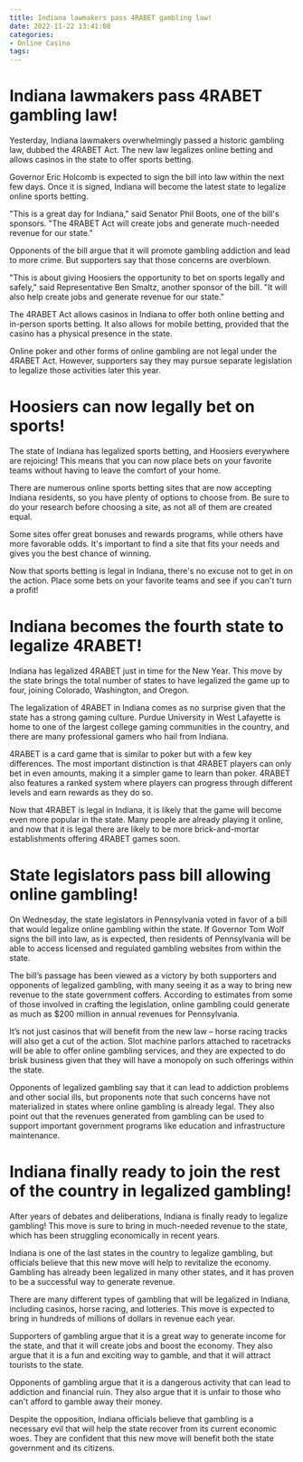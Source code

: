 ```yaml
---
title: Indiana lawmakers pass 4RABET gambling law!
date: 2022-11-22 13:41:08
categories:
- Online Casino
tags:
---
```



#  Indiana lawmakers pass 4RABET gambling law!

Yesterday, Indiana lawmakers overwhelmingly passed a historic gambling law, dubbed the 4RABET Act. The new law legalizes online betting and allows casinos in the state to offer sports betting.

Governor Eric Holcomb is expected to sign the bill into law within the next few days. Once it is signed, Indiana will become the latest state to legalize online sports betting.

"This is a great day for Indiana," said Senator Phil Boots, one of the bill's sponsors. "The 4RABET Act will create jobs and generate much-needed revenue for our state."

Opponents of the bill argue that it will promote gambling addiction and lead to more crime. But supporters say that those concerns are overblown.

"This is about giving Hoosiers the opportunity to bet on sports legally and safely," said Representative Ben Smaltz, another sponsor of the bill. "It will also help create jobs and generate revenue for our state."

The 4RABET Act allows casinos in Indiana to offer both online betting and in-person sports betting. It also allows for mobile betting, provided that the casino has a physical presence in the state.

Online poker and other forms of online gambling are not legal under the 4RABET Act. However, supporters say they may pursue separate legislation to legalize those activities later this year.

#  Hoosiers can now legally bet on sports!

The state of Indiana has legalized sports betting, and Hoosiers everywhere are rejoicing! This means that you can now place bets on your favorite teams without having to leave the comfort of your home.

There are numerous online sports betting sites that are now accepting Indiana residents, so you have plenty of options to choose from. Be sure to do your research before choosing a site, as not all of them are created equal.

Some sites offer great bonuses and rewards programs, while others have more favorable odds. It's important to find a site that fits your needs and gives you the best chance of winning.

Now that sports betting is legal in Indiana, there's no excuse not to get in on the action. Place some bets on your favorite teams and see if you can't turn a profit!

#  Indiana becomes the fourth state to legalize 4RABET!

Indiana has legalized 4RABET just in time for the New Year. This move by the state brings the total number of states to have legalized the game up to four, joining Colorado, Washington, and Oregon.

The legalization of 4RABET in Indiana comes as no surprise given that the state has a strong gaming culture. Purdue University in West Lafayette is home to one of the largest college gaming communities in the country, and there are many professional gamers who hail from Indiana.

4RABET is a card game that is similar to poker but with a few key differences. The most important distinction is that 4RABET players can only bet in even amounts, making it a simpler game to learn than poker. 4RABET also features a ranked system where players can progress through different levels and earn rewards as they do so.

Now that 4RABET is legal in Indiana, it is likely that the game will become even more popular in the state. Many people are already playing it online, and now that it is legal there are likely to be more brick-and-mortar establishments offering 4RABET games soon.

#  State legislators pass bill allowing online gambling!

On Wednesday, the state legislators in Pennsylvania voted in favor of a bill that would legalize online gambling within the state. If Governor Tom Wolf signs the bill into law, as is expected, then residents of Pennsylvania will be able to access licensed and regulated gambling websites from within the state.

The bill’s passage has been viewed as a victory by both supporters and opponents of legalized gambling, with many seeing it as a way to bring new revenue to the state government coffers. According to estimates from some of those involved in crafting the legislation, online gambling could generate as much as $200 million in annual revenues for Pennsylvania.

It’s not just casinos that will benefit from the new law – horse racing tracks will also get a cut of the action. Slot machine parlors attached to racetracks will be able to offer online gambling services, and they are expected to do brisk business given that they will have a monopoly on such offerings within the state.

Opponents of legalized gambling say that it can lead to addiction problems and other social ills, but proponents note that such concerns have not materialized in states where online gambling is already legal. They also point out that the revenues generated from gambling can be used to support important government programs like education and infrastructure maintenance.

#  Indiana finally ready to join the rest of the country in legalized gambling!

After years of debates and deliberations, Indiana is finally ready to legalize gambling! This move is sure to bring in much-needed revenue to the state, which has been struggling economically in recent years.

Indiana is one of the last states in the country to legalize gambling, but officials believe that this new move will help to revitalize the economy. Gambling has already been legalized in many other states, and it has proven to be a successful way to generate revenue.

There are many different types of gambling that will be legalized in Indiana, including casinos, horse racing, and lotteries. This move is expected to bring in hundreds of millions of dollars in revenue each year.

Supporters of gambling argue that it is a great way to generate income for the state, and that it will create jobs and boost the economy. They also argue that it is a fun and exciting way to gamble, and that it will attract tourists to the state.

Opponents of gambling argue that it is a dangerous activity that can lead to addiction and financial ruin. They also argue that it is unfair to those who can't afford to gamble away their money.

Despite the opposition, Indiana officials believe that gambling is a necessary evil that will help the state recover from its current economic woes. They are confident that this new move will benefit both the state government and its citizens.